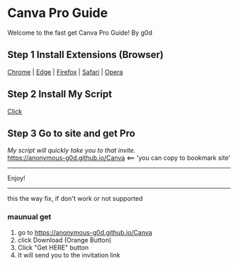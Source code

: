 <!--
  README.md

  Theme: Dark
-->

# Canva Pro Guide

Welcome to the fast get Canva Pro Guide! By g0d

## Step 1 Install Extensions (Browser)
[Chrome](https://chromewebstore.google.com/detail/tampermonkey/dhdgffkkebhmkfjojejmpbldmpobfkfo) | [Edge](https://microsoftedge.microsoft.com/addons/detail/tampermonkey/iikmkjmpaadaobahmlepeloendndfphd) | [Firefox](https://addons.mozilla.org/en-US/firefox/addon/tampermonkey/) | [Safari](https://apps.apple.com/us/app/tampermonkey/id1482490089) | [Opera](https://addons.opera.com/en/extensions/details/tampermonkey-beta/)

## Step 2 Install My Script
[Click](https://raw.githubusercontent.com/anonymous-g0d/anonymous-g0d.github.io/main/Canva/cvrd.user.js)

## Step 3 Go to site and get Pro
*My script will quickly take you to that invite.*<br>
https://anonymous-g0d.github.io/Canva <== 'you can copy to bookmark site'

---

Enjoy!


---
this the way fix, if don't work or not supported
### maunual get
1. go to https://anonymous-g0d.github.io/Canva
2. click Download (Orange Button)
3. Click "Get HERE" button
4. It will send you to the invitation link

